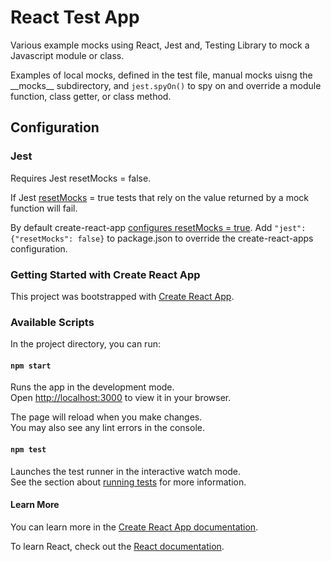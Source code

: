 # React Test App

Various example mocks using React, Jest and, Testing Library to mock a Javascript module or class.

Examples of local mocks, defined in the test file, manual mocks uisng the \_\_mocks\_\_ subdirectory, and `jest.spyOn()` to spy on and override a module function, class getter, or class method.

## Configuration

### Jest

Requires Jest resetMocks = false.

If Jest [resetMocks](https://jestjs.io/docs/mock-function-api#mockfnmockreset) = true tests that rely on the value returned by a mock function will fail.

By default create-react-app [configures resetMocks = true](https://github.com/facebook/create-react-app/blob/main/CHANGELOG-4.x.md#jest).
Add `"jest": {"resetMocks": false}` to package.json to override the create-react-apps configuration.

### Getting Started with Create React App

This project was bootstrapped with [Create React App](https://github.com/facebook/create-react-app).

### Available Scripts

In the project directory, you can run:

#### `npm start`

Runs the app in the development mode.\
Open [http://localhost:3000](http://localhost:3000) to view it in your browser.

The page will reload when you make changes.\
You may also see any lint errors in the console.

#### `npm test`

Launches the test runner in the interactive watch mode.\
See the section about [running tests](https://facebook.github.io/create-react-app/docs/running-tests) for more information.

#### Learn More

You can learn more in the [Create React App documentation](https://facebook.github.io/create-react-app/docs/getting-started).

To learn React, check out the [React documentation](https://reactjs.org/).